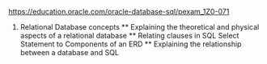 https://education.oracle.com/oracle-database-sql/pexam_1Z0-071

1. Relational Database concepts
 ** Explaining the theoretical and physical aspects of a relational database
 ** Relating clauses in SQL Select Statement to Components of an ERD
 ** Explaining the relationship between a database and SQL
